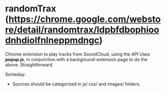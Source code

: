 randomTrax (https://chrome.google.com/webstore/detail/randomtrax/ldpbfdbophioodnhdiolfnlneppmdngc)
==========

Chrome extension to play tracks from SoundCloud, using the API 
Uses **popup.js**, in conjunction with a background-extension page to do the above.
Straightforward.



Someday:
 - Sources should be categorized in js/ css/ and images/ folders.
